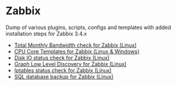 Zabbix
======
Dump of various plugins, scripts, configs and templates with added installation steps for Zabbix 3.4.x

- [Total Monthly Bandwidth check for Zabbix (Linux)](https://github.com/tkne/zbxitsc/tree/master/Bandwidth)
- [CPU Core Templates for Zabbix (Linux & Windows)](https://github.com/tkne/zbxitsc/tree/master/CPU%20Cores)
- [Disk IO status check for Zabbix (Linux)](https://github.com/tkne/zbxitsc/tree/master/Disk%20IO)
- [Graph Low Level Discovery for Zabbix (Linux)](https://github.com/tkne/zbxitsc/tree/master/GLLD)
- [Iptables status check for Zabbix (Linux)](https://github.com/tkne/zbxitsc/tree/master/Iptables)
- [SQL database backup for Zabbix (Linux)](https://github.com/tkne/zbxitsc/tree/master/SQL%20Backup)